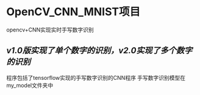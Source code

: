 # OpenCV_CNN_MNIST项目
opencv+CNN实现实时手写数字识别
## *v1.0版实现了单个数字的识别，v2.0实现了多个数字的识别*
程序包括了tensorflow实现的手写数字识别的CNN程序
手写数字识别模型在my_model文件夹中
